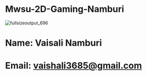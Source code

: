 # Mwsu-2D-Gaming-Namburi

![fullsizeoutput_696](https://user-images.githubusercontent.com/13966932/42543500-ca2c5fb0-8471-11e8-889c-45651f7c020d.jpeg)


# Name: Vaisali Namburi
# Email: vaishali3685@gmail.com
